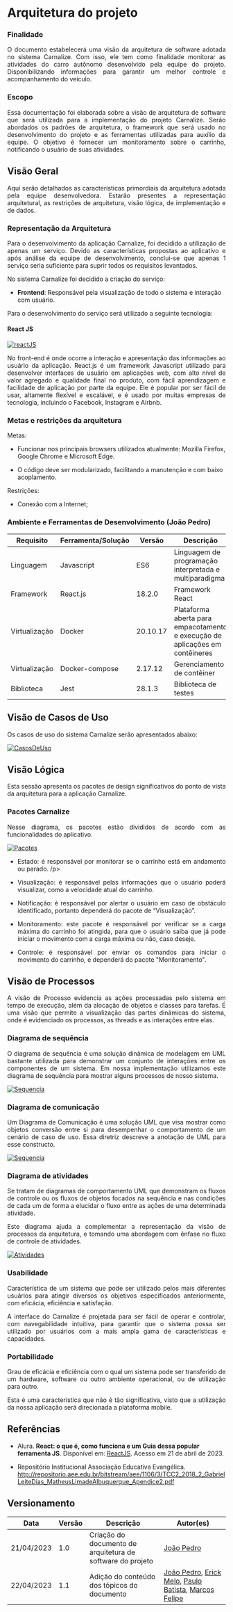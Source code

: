 # Arquitetura do projeto

### Finalidade

<p align = "justify">O documento estabelecerá uma visão da arquitetura de software adotada no sistema Carnalize. Com isso, ele tem como finalidade monitorar as atividades do carro autônomo desenvolvido pela equipe do projeto. Disponibilizando informações para garantir um melhor controle e acompanhamento do veículo.</p>
 
### Escopo
<p align = "justify">Essa documentação foi elaborada sobre a visão de arquitetura de software que será utilizada para a implementação do projeto Carnalize. Serão abordados os padrões de arquitetura, o framework que será usado no desenvolvimento do projeto e as ferramentas utilizadas para auxílio da equipe. O objetivo é fornecer um monitoramento sobre o carrinho, notificando o usuário de suas atividades.</p>

## Visão Geral

<p align = "justify">Aqui serão detalhados as características primordiais da arquitetura adotada pela equipe desenvolvedora. Estarão presentes a representação arquitetural, as restrições de arquitetura, visão lógica, de implementação e de dados.</p>
 
### Representação da Arquitetura 
 <p align = "justify">Para o desenvolvimento da aplicação Carnalize, foi decidido a utilização de apenas um serviço. Devido as características propostas ao aplicativo e após análise da equipe de desenvolvimento, conclui-se que apenas 1 serviço seria suficiente para suprir todos os requisitos levantados.</p>

No sistema Carnalize foi decidido a criação do serviço:

- **Frontend**: Responsável pela visualização de todo o sistema e interação com usuário.

<p align ="justify">Para o desenvolvimento do serviço será utilizado a seguinte tecnologia:</p>

#### React JS

[![reactJS](images/reactJS.png)](images/reactJS.png)

<p align ="justify">No front-end é onde ocorre a interação e apresentação das informações ao usuário da aplicação. React.js é um framework Javascript utilizado para desenvolver interfaces de usuário em aplicações web, com alto nível de valor agregado e qualidade final no produto, com fácil aprendizagem e facilidade de aplicação por parte da equipe. Ele é popular por ser fácil de usar, altamente flexível e escalável, e é usado por muitas empresas de tecnologia, incluindo o Facebook, Instagram e Airbnb.</p>

### Metas e restrições da arquitetura

Metas:

- Funcionar nos principais browsers utilizados atualmente: Mozilla Firefox, Google Chrome e Microsoft Edge.

- O código deve ser modularizado, facilitando a manutenção e com baixo acoplamento.

Restrições:

- Conexão com a Internet;

### Ambiente e Ferramentas de Desenvolvimento (João Pedro)

| Requisito     | Ferramenta/Solução | Versão   | Descrição                                                                    |
| ------------- | ------------------ | -------- | ---------------------------------------------------------------------------- |
| Linguagem     | Javascript         | ES6      | Linguagem de programação interpretada e multiparadigma                       |
| Framework     | React.js           | 18.2.0   | Framework React                                                              |
| Virtualização | Docker             | 20.10.17 | Plataforma aberta para empacotamento e execução de aplicações em contêineres |
| Virtualização | Docker-compose     | 2.17.12  | Gerenciamento de contêiner                                                   |
| Biblioteca    | Jest               | 28.1.3   | Biblioteca de testes                                                         |

## Visão de Casos de Uso

<p align ="justify">Os casos de uso do sistema Carnalize serão apresentados abaixo:</p>

[![CasosDeUso](images/interface_diagrama_caso_de_uso.png)](images/interface_diagrama_caso_de_uso.png)

## Visão Lógica

 <p align ="justify">Esta sessão apresenta os pacotes de design significativos do ponto de vista da arquitetura para a aplicação Carnalize.</p>

### Pacotes Carnalize

<p align ="justify">Nesse diagrama, os pacotes estão divididos de acordo com as funcionalidades do aplicativo.</p>

[![Pacotes](images/interface_diagrama_de_pacotes.png)](images/interface_diagrama_de_pacotes.png)

- <p align ="justify">Estado: é responsável por monitorar se o carrinho está em andamento ou parado. /p>

- <p align ="justify">Visualização: é responsável pelas informações que o usuário poderá visualizar, como a velocidade atual do carrinho.</p>

- <p align ="justify">Notificação: é responsável por alertar o usuário em caso de obstáculo identificado, portanto dependerá do pacote de “Visualização”.</p>

- <p align ="justify">Monitoramento: este pacote é responsável por verificar se a carga máxima do carrinho foi atingida, para que o usuário saiba que já pode iniciar o movimento com a carga máxima ou não, caso deseje. </p>

- <p align ="justify">Controle: é responsável por enviar os comandos para iniciar o movimento do carrinho, e dependerá do pacote "Monitoramento". </p>

## Visão de Processos

<p align ="justify">A visão de Processo evidencia as ações processadas pelo sistema em tempo de execução, além da alocação de objetos e classes para tarefas. É uma visão que permite a visualização das partes dinâmicas do sistema, onde é evidenciado os processos, as threads e as interações entre elas.</p>

### Diagrama de sequência

<p align ="justify">O diagrama de sequência é uma solução dinâmica de modelagem em UML bastante utilizada para demonstrar um conjunto de interações entre os componentes de um sistema. Em nossa implementação utilizamos este diagrama de sequência para mostrar alguns processos de nosso sistema.</p>

[![Sequencia](images/interface_diagrama_de_sequencia.png)](images/interface_diagrama_de_sequencia.png)

### Diagrama de comunicação

<p align ="justify">Um Diagrama de Comunicação é uma solução UML que visa mostrar como objetos conversão entre si para desempenhar o comportamento de um cenário de caso de uso. Essa diretriz descreve a anotação de UML para esse constructo.</p>

[![Sequencia](images/interface_diagrama_de_comunicacao.png)](images/interface_diagrama_de_comunicacao.png)

### Diagrama de atividades

<p align ="justify">Se tratam de diagramas de comportamento UML que demonstram os fluxos de controle ou os fluxos de objetos focados na sequência e nas condições de cada um de forma a elucidar o fluxo entre as ações de uma determinada atividade.</p>

<p align ="justify">Este diagrama ajuda a complementar a representação da visão de processos da arquitetura, e tomando uma abordagem com ênfase no fluxo de controle de atividades.</p>

[![Atividades](images/interface_diagrama_de_atividades.png)](images/interface_diagrama_de_atividades.png)

### Usabilidade

<p align ="justify">Característica de um sistema que pode ser utilizado pelos mais diferentes usuários para atingir diversos os objetivos especificados anteriormente, com eficácia, eficiência e satisfação.</p>

<p align ="justify">A interface do Carnalize é projetada para ser fácil de operar e controlar, com navegabilidade intuitiva, para garantir que o sistema possa ser utilizado por usuários com a mais ampla gama de características e capacidades.</p>

### Portabilidade

<p align ="justify">Grau de eficácia e eficiência com o qual um sistema pode ser transferido de um hardware, software ou outro ambiente operacional, ou de utilização para outro.</p>

<p align ="justify">Esta é uma característica que não é tão significativa, visto que a utilização da nossa aplicação será direcionada a plataforma mobile.</p>

## Referências

- Alura. <b>React: o que é, como funciona e um Guia dessa popular ferramenta JS</b>. Disponível em: [ReactJS](https://www.alura.com.br/artigos/react-js). Acesso em 21 de abril de 2023.

- Repositório Institucional Associação Educativa Evangélica. <b></b> http://repositorio.aee.edu.br/bitstream/aee/1106/3/TCC2_2018_2_GabrielLeiteDias_MatheusLimadeAlbuquerque_Apendice2.pdf

## Versionamento

| Data       | Versão | Descrição                                                  | Autor(es)                                                                                                                                                                                 |
| ---------- | ------ | ---------------------------------------------------------- | ----------------------------------------------------------------------------------------------------------------------------------------------------------------------------------------- |
| 21/04/2023 | 1.0    | Criação do documento de arquitetura de software do projeto | [João Pedro](https://github.com/Joao-Pedro-Moura)                                                                                                                                         |
| 22/04/2023 | 1.1    | Adição do conteúdo dos tópicos do documento                | [João Pedro](https://github.com/Joao-Pedro-Moura), [Erick Melo](https://github.com/ErickMVdO), [Paulo Batista](https://github.com/higton), [Marcos Felipe](https://github.com/Marofelipe) |

